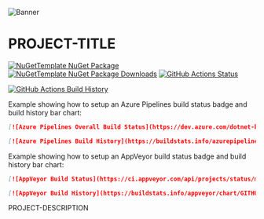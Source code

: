 ![Banner](Images/Banner.png)

# PROJECT-TITLE

<!--#if GitHubActions-->
[![NuGetTemplate NuGet Package](https://img.shields.io/nuget/v/NuGetTemplate.svg)](https://www.nuget.org/packages/NuGetTemplate/) [![NuGetTemplate NuGet Package Downloads](https://img.shields.io/nuget/dt/NuGetTemplate)](https://www.nuget.org/packages/NuGetTemplate) [![GitHub Actions Status](https://github.com/GITHUB-USERNAME/GITHUB-PROJECT/workflows/Build/badge.svg?branch=main)](https://github.com/GITHUB-USERNAME/GITHUB-PROJECT/actions)

[![GitHub Actions Build History](https://buildstats.info/github/chart/GITHUB-USERNAME/GITHUB-PROJECT?branch=main&includeBuildsFromPullRequest=false)](https://github.com/GITHUB-USERNAME/GITHUB-PROJECT/actions)

<!--#endif-->
<!--#if AzurePipelines-->
Example showing how to setup an Azure Pipelines build status badge and build history bar chart:
```md
[![Azure Pipelines Overall Build Status](https://dev.azure.com/dotnet-boxed/Templates/_apis/build/status/Dotnet-Boxed.Templates?branchName=main)](https://dev.azure.com/dotnet-boxed/Templates/_build/latest?definitionId=2&branchName=main)

[![Azure Pipelines Build History](https://buildstats.info/azurepipelines/chart/dotnet-boxed/Templates/2?branch=main&includeBuildsFromPullRequest=false)](https://dev.azure.com/dotnet-boxed/Templates/_build/latest?definitionId=2&branchName=main)
```

<!--#endif-->
<!--#if AppVeyor-->
Example showing how to setup an AppVeyor build status badge and build history bar chart:
```md
[![AppVeyor Build Status](https://ci.appveyor.com/api/projects/status/munmh9if4vfeqy62/branch/main?svg=true)](https://ci.appveyor.com/project/GITHUB-USERNAME/GITHUB-PROJECT/branch/main)

[![AppVeyor Build History](https://buildstats.info/appveyor/chart/GITHUB-USERNAME/GITHUB-PROJECT?branch=main&includeBuildsFromPullRequest=false)](https://ci.appveyor.com/project/GITHUB-USERNAME/GITHUB-PROJECT)
```

<!--#endif-->

PROJECT-DESCRIPTION
